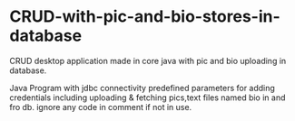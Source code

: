 # CRUD-with-pic-and-bio-stores-in-database
CRUD desktop application made in core java with pic and bio uploading in database.

Java Program with jdbc connectivity
predefined parameters for adding credentials including uploading & fetching pics,text files named bio in and fro db.
ignore any code in comment if not in use. 
